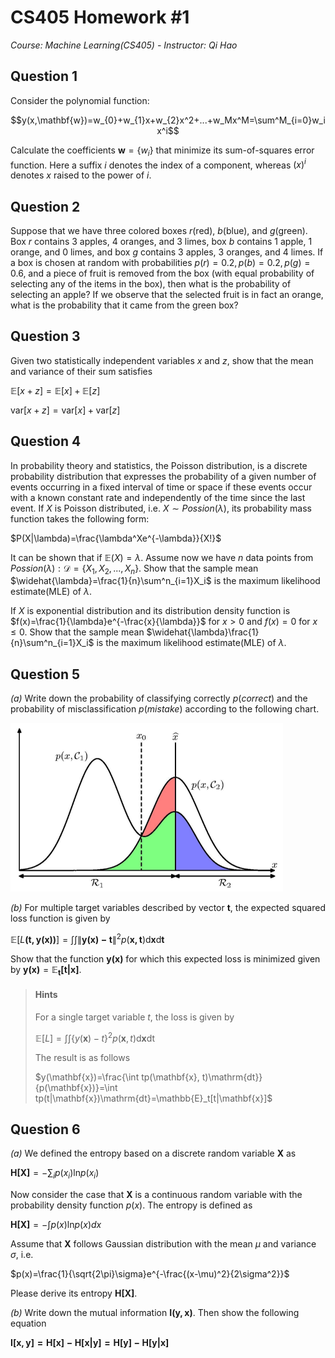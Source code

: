 # CS405 Homework #1

*Course: Machine Learning(CS405) - Instructor: Qi Hao*

## Question 1

Consider the polynomial function:

$$y(x,\mathbf{w})=w_{0}+w_{1}x+w_{2}x^2+...+w_Mx^M=\sum^M_{i=0}w_ix^i$$

Calculate the coefficients $\mathbf{w}=\{w_i\}$ that minimize its sum-of-squares error function. Here a suffix $i$ denotes the index of a component, whereas $(x)^i$ denotes $x$ raised to the power of $i$.



## Question 2

Suppose that we have three colored boxes $r(\mathrm{red})$, $b(\mathrm{blue})$, and $g(\mathrm{green})$. Box $r$ contains 3 apples, 4 oranges, and 3 limes, box $b$ contains 1 apple, 1 orange, and 0 limes, and box $g$ contains 3 apples, 3 oranges, and 4 limes. If a box is chosen at random with probabilities $p(r)=0.2, p(b) = 0.2, p(g) = 0.6$, and a piece of fruit is removed from the box (with equal probability of selecting any of the items in the box), then what is the probability of selecting an apple? If we observe that the selected fruit is in fact an orange, what is the probability that it came from the green box?



## Question 3

Given two statistically independent variables $x$ and $z$, show that the mean and variance of their sum satisfies

$\mathbb{E}[x+z]=\mathbb{E}[x]+\mathbb{E}[z]$

$\mathrm{var}[x+z] = \mathrm{var}[x]+\mathrm{var}[z]$



## Question 4

In probability theory and statistics, the Poisson distribution, is a discrete probability distribution that expresses the probability of a given number of events occurring in a fixed interval of time or space if these events occur with a known constant rate and independently of the time since the last event. If ${X}$ is Poisson distributed, i.e. $X\sim Possion(\lambda)$, its probability mass function takes the following form: 

$P(X|\lambda)=\frac{\lambda^Xe^{-\lambda}}{X!}$

It can be shown that if $\mathbb{E}(X) = \lambda$. Assume now we have $n$ data points from $Possion(\lambda): \mathcal{D}=\{X_1, X_2,..., X_n\}$. Show that the sample mean $\widehat{\lambda}=\frac{1}{n}\sum^n_{i=1}X_i$ is the maximum likelihood estimate(MLE) of $\lambda$.

If $X$ is exponential distribution and its distribution density function is $f(x)=\frac{1}{\lambda}e^{-\frac{x}{\lambda}}$ for $x>0$ and $f(x)=0$ for $x\leq0$. Show that the sample mean $\widehat{\lambda}\frac{1}{n}\sum^n_{i=1}X_i$ is the maximum likelihood estimate(MLE) of $\lambda$.



## Question 5

*(a)* Write down the probability of classifying correctly $p(correct)$ and the probability of misclassification $p(mistake)$ according to the following chart.

<img src="HW1.assets/mistake.jpg" alt="mistake" style="zoom:50%;" />

*(b)* For multiple target variables described by vector $\mathbf{t}$, the expected squared loss function is given by

$\mathbb{E}[\mathit{L}\mathbf{(t, y(x))}]=\int\int \left \| \mathbf{y(x)-t} \right \|^2p(\mathbf{x, t})\mathrm{d}\mathbf{x}\mathrm{d}\mathbf{t}$

Show that the function $\mathbf{y(x)}$ for which this expected loss is minimized given by $\mathbf{y(x)}=\mathbb{E}\mathbf{_t[t|x]}$.

> #### Hints
>
> For a single target variable $t$, the loss is given by
>
> $\mathbb{E}[\mathit{L}]=\int\int\{y(\mathbf{x})-t\}^2p(\mathbf{x}, t)\mathrm{d}\mathbf{x}\mathrm{dt}$
>
> The result is as follows
>
> $y(\mathbf{x})=\frac{\int tp(\mathbf{x}, t)\mathrm{dt}}{p(\mathbf{x})}=\int tp(t|\mathbf{x})\mathrm{dt}=\mathbb{E}_t[t|\mathbf{x}]$



## Question 6

*(a)* We defined the entropy based on a discrete random variable $\mathbf{X}$ as

$\mathbf{H[X]}=-\sum_{i}p(x_i)\mathrm{ln} p(x_i)$

Now consider the case that $\mathbf{X}$ is a continuous random variable with the probability density function $p(x)$. The entropy is defined as

$\mathbf{H[X]}=-\int p(x)\mathrm{ln} p(x) dx$

Assume that $\mathbf{X}$ follows Gaussian distribution with the mean $\mu$ and variance $\sigma$, i.e.

$p(x)=\frac{1}{\sqrt{2\pi}\sigma}e^{-\frac{(x-\mu)^2}{2\sigma^2}}$

Please derive its entropy $\mathbf{H[X]}$.

*(b)* Write down the mutual information $\mathbf{I(y,x)}$. Then show the following equation

$\mathbf{I[x,y]=H[x]-H[x|y]=H[y]-H[y|x]}$

